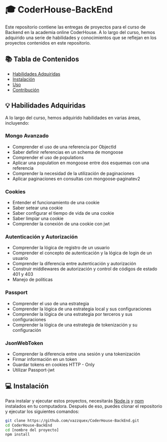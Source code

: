 # 🎓 CoderHouse-BackEnd

Este repositorio contiene las entregas de proyectos para el curso de Backend en la academia online CoderHouse. A lo largo del curso, hemos adquirido una serie de habilidades y conocimientos que se reflejan en los proyectos contenidos en este repositorio.

## 📚 Tabla de Contenidos

- [Habilidades Adquiridas](#habilidades-adquiridas)
- [Instalación](#instalación)
- [Uso](#uso)
- [Contribución](#contribución)

## 💡 Habilidades Adquiridas

A lo largo del curso, hemos adquirido habilidades en varias áreas, incluyendo:

### Mongo Avanzado

- Comprender el uso de una referencia por ObjectId
- Saber definir referencias en un schema de mongoose
- Comprender el uso de populations
- Aplicar una population en mongoose entre dos esquemas con una referencia
- Comprender la necesidad de la utilización de paginaciones
- Aplicar paginaciones en consultas con mongoose-paginatev2

### Cookies

- Entender el funcionamiento de una cookie
- Saber setear una cookie 
- Saber configurar el tiempo de vida de una cookie
- Saber limpiar una cookie
- Comprender la conexión de una cookie con jwt

### Autenticación y Autorización

- Comprender la lógica de registro de un usuario
- Comprender el concepto de autenticación y la lógica de login de un usuario
- Comprender la diferencia entre autenticación y autorización
- Construir middlewares de autorización y control de códigos de estado 401 y 403
- Manejo de políticas

### Passport

- Comprender el uso de una estrategia
- Comprender la lógica de una estrategia local y sus configuraciones
- Comprender la lógica de una estrategia por terceros y sus configuraciones
- Comprender la lógica de una estrategia de tokenización y su configuración

### JsonWebToken

- Comprender la diferencia entre una sesión y una tokenización
- Firmar información en un token
- Guardar tokens en cookies HTTP - Only
- Utilizar Passport-jwt

## 💻 Instalación

Para instalar y ejecutar estos proyectos, necesitarás [Node.js](https://nodejs.org/en/download/) y [npm](https://www.npmjs.com/get-npm) instalados en tu computadora. Después de eso, puedes clonar el repositorio y ejecutar los siguientes comandos:

```bash
git clone https://github.com/vazzquex/CoderHouse-BackEnd.git
cd CoderHouse-BackEnd
cd [nombre del proyecto]
npm install
```





